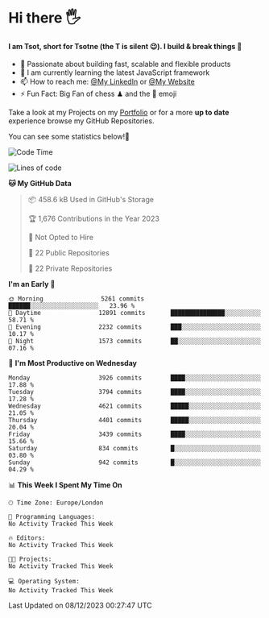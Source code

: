 # Hi there :raised_hand_with_fingers_splayed:
#### I am Tsot, short for Tsotne (the T is silent :wink:). I build & break things :space_invader:
- :telescope: Passionate about building fast, scalable and flexible products
- :seedling: I am currently learning the latest JavaScript framework 
- :mailbox: How to reach me: [@My LinkedIn](https://www.linkedin.com/in/tsotne-gvadzabia/) or [@My Website](https://tsotne.co.uk/contact)
- :zap: Fun Fact: Big Fan of chess ♟ and the 👾 emoji

Take a look at my Projects on my [Portfolio](https://tsotne.co.uk/) or for a more **up to date** experience browse my GitHub Repositories.

You can see some statistics below!:space_invader:
<!--START_SECTION:waka-->
![Code Time](http://img.shields.io/badge/Code%20Time-761%20hrs%202%20mins-blue)

![Lines of code](https://img.shields.io/badge/From%20Hello%20World%20I%27ve%20Written-8.6%20million%20lines%20of%20code-blue)

**🐱 My GitHub Data** 

> 📦 458.6 kB Used in GitHub's Storage 
 > 
> 🏆 1,676 Contributions in the Year 2023
 > 
> 🚫 Not Opted to Hire
 > 
> 📜 22 Public Repositories 
 > 
> 🔑 22 Private Repositories 
 > 
**I'm an Early 🐤** 

```text
🌞 Morning                5261 commits        ██████░░░░░░░░░░░░░░░░░░░   23.96 % 
🌆 Daytime                12891 commits       ███████████████░░░░░░░░░░   58.71 % 
🌃 Evening                2232 commits        ███░░░░░░░░░░░░░░░░░░░░░░   10.17 % 
🌙 Night                  1573 commits        ██░░░░░░░░░░░░░░░░░░░░░░░   07.16 % 
```
📅 **I'm Most Productive on Wednesday** 

```text
Monday                   3926 commits        ████░░░░░░░░░░░░░░░░░░░░░   17.88 % 
Tuesday                  3794 commits        ████░░░░░░░░░░░░░░░░░░░░░   17.28 % 
Wednesday                4621 commits        █████░░░░░░░░░░░░░░░░░░░░   21.05 % 
Thursday                 4401 commits        █████░░░░░░░░░░░░░░░░░░░░   20.04 % 
Friday                   3439 commits        ████░░░░░░░░░░░░░░░░░░░░░   15.66 % 
Saturday                 834 commits         █░░░░░░░░░░░░░░░░░░░░░░░░   03.80 % 
Sunday                   942 commits         █░░░░░░░░░░░░░░░░░░░░░░░░   04.29 % 
```


📊 **This Week I Spent My Time On** 

```text
🕑︎ Time Zone: Europe/London

💬 Programming Languages: 
No Activity Tracked This Week

🔥 Editors: 
No Activity Tracked This Week

🐱‍💻 Projects: 
No Activity Tracked This Week

💻 Operating System: 
No Activity Tracked This Week
```


 Last Updated on 08/12/2023 00:27:47 UTC
<!--END_SECTION:waka-->
